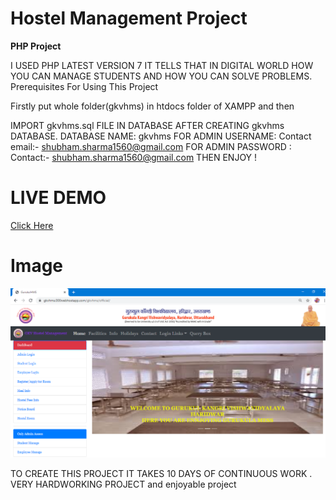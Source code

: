 # Hostel Management Project 

**PHP Project**

 I USED PHP LATEST VERSION 7 
 IT TELLS THAT IN DIGITAL WORLD HOW YOU CAN MANAGE STUDENTS AND HOW YOU CAN SOLVE PROBLEMS.
 Prerequisites For Using This Project

 Firstly put whole folder(gkvhms) in htdocs folder of XAMPP and then

 IMPORT gkvhms.sql FILE IN DATABASE AFTER CREATING gkvhms DATABASE.
 DATABASE NAME: gkvhms
 FOR ADMIN USERNAME: Contact email:- shubham.sharma1560@gmail.com
 FOR ADMIN PASSWORD : Contact:- shubham.sharma1560@gmail.com
 THEN ENJOY !
 
 # LIVE DEMO
 [Click Here](https://gkvhms.000webhostapp.com/)
 
 # Image
 ![Screenshot](https://github.com/Raj77230/Hostel-Management-Project/blob/master/Screenshot%20(119).png)
 
 TO CREATE THIS PROJECT  IT TAKES 10 DAYS OF CONTINUOUS WORK . VERY HARDWORKING PROJECT and enjoyable project
 

 
